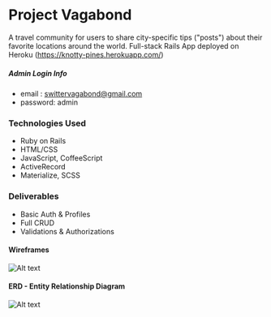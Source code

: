 # Project Vagabond

A travel community for users to share city-specific tips ("posts") about their favorite locations around the world. Full-stack Rails App deployed on Heroku (https://knotty-pines.herokuapp.com/)

##### Admin Login Info
- email : swittervagabond@gmail.com
- password: admin


### Technologies Used

* Ruby on Rails
* HTML/CSS
* JavaScript, CoffeeScript
* ActiveRecord
* Materialize, SCSS

### Deliverables

* Basic Auth & Profiles
* Full CRUD
* Validations & Authorizations

#### Wireframes

![Alt text](http://i.imgur.com/VAFz0Lm.png "Vagabond Wireframes")

#### ERD - Entity Relationship Diagram

![Alt text](http://i.imgur.com/5y7KJf6.png "Vagabond ERD")
